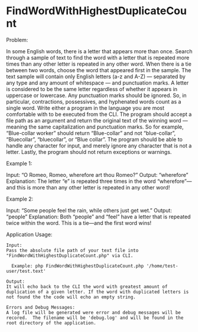 # FindWordWithHighestDuplicateCount

Problem:

In some English words, there is a letter that appears more than once. Search through a sample of text to find the word with a letter that is repeated more times than any other letter is repeated in any other word. When there is a tie between two words, choose the word that appeared first in the sample. The text sample will contain only English letters (a-z and A-Z) — separated by any type and any amount of whitespace — and punctuation marks. A letter is considered to be the same letter regardless of whether it appears in uppercase or lowercase. Any punctuation marks should be ignored. So, in particular, contractions, possessives, and hyphenated words count as a single word. Write either a program in the language you are most comfortable with to be executed from the CLI. The program should accept a file path as an argument and return the original text of the winning word — meaning the same capitalization and punctuation marks. So for example, “Blue-collar worker” should return “Blue-collar” and not “blue-collar”, “Bluecollar”, “bluecollar”, or “Blue collar”. The program should be able to handle any character for input, and merely ignore any character that is not a letter. Lastly, the program should not return exceptions or warnings.

Example 1:

Input: “O Romeo, Romeo, wherefore art thou Romeo?”
Output: “wherefore”
Explanation: The letter “e” is repeated three times in the word “wherefore”—and this is more than any other letter is repeated in any other word!

Example 2:

Input: “Some people feel the rain, while others just get wet.”
Output: “people”
Explanation: Both “people” and “feel” have a letter that is repeated twice within the word. This is a tie—and the first word wins!

Application Usage:

    Input:
    Pass the absolute file path of your text file into "FindWordWithHighestDuplicateCount.php" via CLI.  

      Example: php FindWordWithHighestDuplicateCount.php '/home/test-user/test.text'

    Output:
    It will echo back to the CLI the word with greatest amount of duplication of a given letter. If the word with duplicated letters is not found the the code will echo an empty string.

    Errors and Debug Messages:
    A log file will be generated were error and debug messages will be recored.  The filename will be 'debug.log' and will be found in the root directory of the application.

